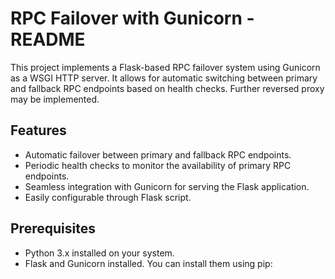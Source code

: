 # RPC Failover with Gunicorn - README

This project implements a Flask-based RPC failover system using Gunicorn as a WSGI HTTP server. It allows for automatic switching between primary and fallback RPC endpoints based on health checks. Further reversed proxy may be implemented.

## Features

- Automatic failover between primary and fallback RPC endpoints.
- Periodic health checks to monitor the availability of primary RPC endpoints.
- Seamless integration with Gunicorn for serving the Flask application.
- Easily configurable through Flask script.

## Prerequisites

- Python 3.x installed on your system.
- Flask and Gunicorn installed. You can install them using pip:


